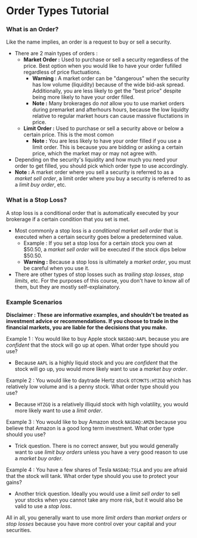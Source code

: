 # Order Types Tutorial

### What is an Order?
Like the name implies, an order is a request to buy or sell a security.
-    There are 2 main types of orders :
        -   **Market Order :** Used to purchase or sell a security regardless of the price. Best option when you would like to have your order fufilled regardless of price fluctuations.
               -   **Warning :** A market order can be "dangerous" when the security has low volume (liquidity) because of the wide bid-ask spread. Additionally, you are less likely to get the "best price" despite being more likely to have your order filled. 
               -   **Note :** Many brokerages do *not* allow you to use market orders during premarket and afterhours hours, because the low liquidty relative to regular market hours can cause massive fluctations in price.
        -   **Limit Order :** Used to purchase or sell a security above or below a certain price. This is the most comon
               -   **Note :** You are less likely to have your order filled if you use a limit order. This is because you are bidding or asking a certain price, which the market may or may not agree with.
-   Depending on the security's liquidity and how much you need your order to get filled, you should pick which order type to use accordingly.
- **Note :** A market order where you sell a security is referred to as a *market sell order*, a limit order where you buy a security is referred to as a *limit buy order*, etc.

### What is a Stop Loss?
A stop loss is a conditional order that is automatically executed by your brokerage if a certain condition that you set is met.
-   Most commonly a stop loss is a *conditional market sell order* that is executed when a certain security goes below a predetermined value.
       -   Example : If you set a stop loss for a certain stock you own at $50.50, a *market sell order* will be executed if the stock dips below $50.50.
       -   **Warning :** Because a stop loss is ultimately a *market order*, you must be careful when you use it.
-   There are other types of stop losses such as *trailing stop losses*, *stop limits*, etc. For the purposes of this course, you don't have to know all of them, but they are mostly self-explainatory.

### Example Scenarios
**Disclaimer : These are informative examples, and shouldn't be treated as investment advice or recommendations. If you choose to trade in the financial markets, you are liable for the decisions that you make.**

Example 1 : You would like to buy Apple stock `NASDAQ:AAPL` because you are *confident* that the stock will go up at open. What order type should you use?
-   Because `AAPL` is a highly liquid stock and you are *confident* that the stock will go up, you would more likely want to use a *market buy order*.

Example 2 : You would like to daytrade Hertz stock `OTCMKTS:HTZGQ` which has relatively low volume and is a penny stock. What order type should you use?
-   Because `HTZGQ` is a relatively illiquid stock with high volatility, you would more likely want to use a *limit order*.

Example 3 : You would like to buy Amazon stock `NASDAQ:AMZN` because you believe that Amazon is a good long term investment. What order type should you use?
-   Trick question. There is no correct answer, but you would generally want to use *limit buy orders* unless you have a very good reason to use a *market buy order*.

Example 4 : You have a few shares of Tesla `NASDAQ:TSLA` and you are afraid that the stock will tank. What order type should you use to protect your gains?
-   Another trick question. Ideally you would use a *limit sell order* to sell your stocks when you cannot take any more risk, but it would also be valid to use a *stop loss*.

All in all, you generally want to use more *limit orders* than *market orders* or *stop losses* because you have more control over your capital and your securities.